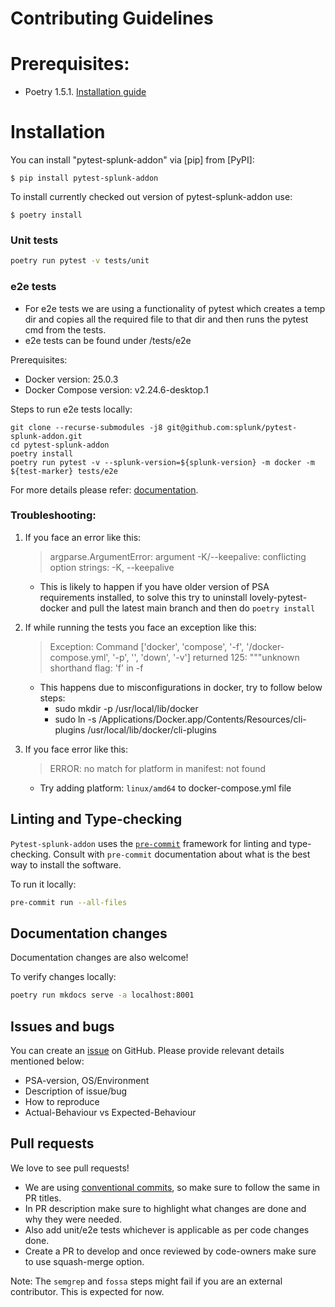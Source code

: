 # Contributing Guidelines


# Prerequisites:

- Poetry 1.5.1. [Installation guide](https://python-poetry.org/docs/#installing-with-the-official-installer)

# Installation

You can install "pytest-splunk-addon" via [pip] from [PyPI]:

```
$ pip install pytest-splunk-addon
```

To install currently checked out version of pytest-splunk-addon use:
```
$ poetry install
```


### Unit tests

```bash
poetry run pytest -v tests/unit
```

### e2e tests

- For e2e tests we are using a functionality of pytest which creates a temp dir and copies all the required file to that dir and then runs the pytest cmd from the tests.
- e2e tests can be found under /tests/e2e

Prerequisites:

- Docker version: 25.0.3
- Docker Compose version: v2.24.6-desktop.1

Steps to run e2e tests locally:

```
git clone --recurse-submodules -j8 git@github.com:splunk/pytest-splunk-addon.git
cd pytest-splunk-addon 
poetry install 
poetry run pytest -v --splunk-version=${splunk-version} -m docker -m ${test-marker} tests/e2e
```

For more details please refer: [documentation](https://splunk.github.io/pytest-splunk-addon).

### Troubleshooting:

1. If you face an error like this:

    > argparse.ArgumentError: argument -K/--keepalive: conflicting option strings: -K, --keepalive
   
    - This is likely to happen if you have older version of PSA requirements installed, to solve this try to uninstall lovely-pytest-docker and pull the latest main branch and then do `poetry install`

2. If while running the tests you face an exception like this:

    > Exception: Command ['docker', 'compose', '-f', '<path>/docker-compose.yml', '-p', '<projectname>', 'down', '-v'] returned 125: """unknown shorthand flag: 'f' in -f
   
    - This happens due to misconfigurations in docker, try to follow below steps:
       - sudo mkdir -p /usr/local/lib/docker
        - sudo ln -s /Applications/Docker.app/Contents/Resources/cli-plugins /usr/local/lib/docker/cli-plugins

3. If you face error like this:

    > ERROR: no match for platform in manifest: not found
   
    - Try adding platform: `linux/amd64` to docker-compose.yml file


## Linting and Type-checking

`Pytest-splunk-addon` uses the [`pre-commit`](https://pre-commit.com) framework for linting and type-checking.
Consult with `pre-commit` documentation about what is the best way to install the software.

To run it locally:

```bash
pre-commit run --all-files
```

## Documentation changes

Documentation changes are also welcome!

To verify changes locally:

```bash
poetry run mkdocs serve -a localhost:8001
```

## Issues and bugs

You can create an [issue](https://github.com/splunk/pytest-splunk-addon/issues) on GitHub.
Please provide relevant details mentioned below:

- PSA-version, OS/Environment
- Description of issue/bug
- How to reproduce
- Actual-Behaviour vs Expected-Behaviour

## Pull requests

We love to see pull requests!

- We are using [conventional commits](https://www.conventionalcommits.org/en/v1.0.0/), so make sure to follow the same in PR titles.
- In PR description make sure to highlight what changes are done and why they were needed.
- Also add unit/e2e tests whichever is applicable as per code changes done.
- Create a PR to develop and once reviewed by code-owners make sure to use squash-merge option.

Note: The `semgrep` and `fossa` steps might fail if you are an external contributor. This is expected for now.
